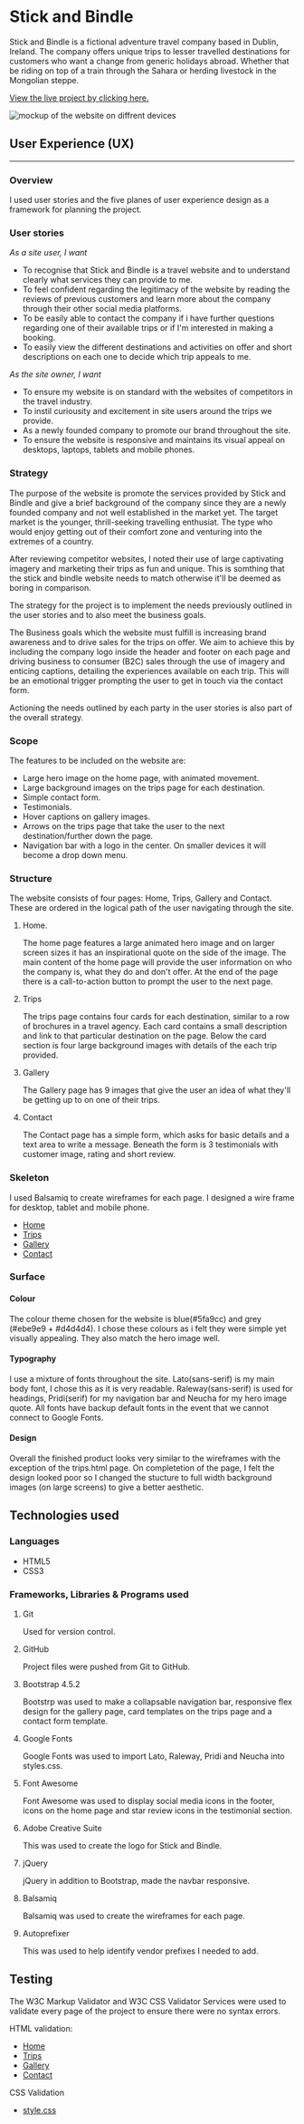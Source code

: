 # Stick and Bindle 

Stick and Bindle is a fictional adventure travel company based in Dublin, Ireland.
The company offers unique trips to lesser travelled destinations for customers who want a change from generic holidays abroad.
Whether that be riding on top of a train through the Sahara or herding livestock in the Mongolian steppe.

[View the live project by clicking here.](https://shanekeran.github.io/stickandbindle/)

![mockup of the website on diffrent devices](assets/documents/mockup.PNG "stickandbindle.ie")

## User Experience (UX)
___
### Overview
I used user stories and the five planes of user experience design as a framework for planning the project.

### User stories

*As a site user, I want*

- To recognise that Stick and Bindle is a travel website and to understand clearly what services they can provide to me.
- To feel confident regarding the legitimacy of the website by reading the reviews of previous customers and learn more about the company through their other social media platforms.
- To be easily able to contact the company if i have further questions regarding one of their available trips or if I'm interested in making a booking.
- To easily view the different destinations and activities on offer and short descriptions on each one to decide which trip appeals to me.

*As the site owner, I want*

- To ensure my website is on standard with the websites of competitors in the travel industry.
- To instil curiousity and excitement in site users around the trips we provide.
- As a newly founded company to promote our brand throughout the site.
- To ensure the website is responsive and maintains its visual appeal on desktops, laptops, tablets and mobile phones.

### Strategy

The purpose of the website is promote the services provided by Stick and Bindle 
and give a brief background of the company since they are a newly founded company and not well established in the market yet.
The target market is the younger, thrill-seeking travelling enthusiat. The type who would enjoy getting out of their comfort zone and
 venturing into the extremes of a country.

 After reviewing competitor websites, I noted their use of large captivating imagery and marketing their trips as fun and unique. 
 This is somthing that the stick and bindle website needs to match otherwise it'll be deemed as boring in comparison.

 The strategy for the project is to implement the needs previously outlined in the user stories and to also meet the business goals.

 The Business goals which the website must fulfill is increasing brand awareness and to drive sales for the trips on offer.
 We aim to achieve this by including the company logo inside the header and footer on each page and driving business to consumer (B2C) sales through the use
 of imagery and enticing captions, detailing the experiences available on each trip. This will be an emotional trigger prompting the user
 to get in touch via the contact form.

 Actioning the needs outlined by each party in the user stories is also part of the overall strategy.

### Scope

The features to be included on the website are:
- Large hero image on the home page, with animated movement.
- Large background images on the trips page for each destination.
- Simple contact form.
- Testimonials.
- Hover captions on gallery images.
- Arrows on the trips page that take the user to the next destination/further down the page.
- Navigation bar with a logo in the center. On smaller devices it will become a drop down menu.


### Structure

The website consists of four pages: Home, Trips, Gallery and Contact.
These are ordered in the logical path of the user navigating through the site.

1. Home.

    The home page features a large animated hero image and on larger screen sizes it has an inspirational quote on the side of the image.
    The main content of the home page will provide the user information on who the company is, what they do and don't offer.
    At the end of the page there is a call-to-action button to prompt the user to the next page.

2. Trips

    The trips page contains four cards for each destination, similar to a row of brochures in a travel agency. 
    Each card contains a small description and link to that particular destination on the page.
    Below the card section is four large background images with details of the each trip provided.

3. Gallery

    The Gallery page has 9 images that give the user an idea of what they'll be getting up to on one of their trips.

4. Contact

    The Contact page has a simple form, which asks for basic details and a text area to write a message. 
    Beneath the form is 3 testimonials with customer image, rating and short review.

### Skeleton

I used Balsamiq to create wireframes for each page. I designed a wire frame for desktop, tablet and mobile phone.

- [Home](assets/documents/index-wireframe.png)
- [Trips](assets/documents/tours-wireframe.png)
- [Gallery](assets/documents/gallery-wireframe.png)
- [Contact](assets/documents/contact-wireframe.png)

### Surface

#### Colour
The colour theme chosen for the website is blue(#5fa9cc) and grey (#ebe9e9 + #d4d4d4). I chose these colours as i felt they were simple yet visually appealing.
They also match the hero image well.

#### Typography
I use a mixture of fonts throughout the site. Lato(sans-serif) is my main body font, I chose this as it is very readable. Raleway(sans-serif) is used for headings, Pridi(serif) for my navigation bar 
and Neucha for my hero image quote. All fonts have backup default fonts in the event that we cannot connect to Google Fonts.

#### Design 
Overall the finished product looks very similar to the wireframes with the exception of the trips.html page. On completetion of the page, I felt the design looked poor so I changed the stucture to
full width background images (on large screens) to give a better aesthetic.

## Technologies used

### Languages 
- HTML5
- CSS3

### Frameworks, Libraries & Programs used
1. Git 

    Used for version control.

2. GitHub 

    Project files were pushed from Git to GitHub.

3. Bootstrap 4.5.2

    Bootstrp was used to make a collapsable navigation bar, responsive flex design for the gallery page, card templates on the trips page and a contact form template.

4. Google Fonts

    Google Fonts was used to import Lato, Raleway, Pridi and Neucha into styles.css.

5. Font Awesome

    Font Awesome was used to display social media icons in the footer, icons on the home page and star review icons in the testimonial section.

6. Adobe Creative Suite

    This was used to create the logo for Stick and Bindle.

7. jQuery

    jQuery in addition to Bootstrap, made the navbar responsive.

8. Balsamiq

    Balsamiq was used to create the wireframes for each page.

9. Autoprefixer

    This was used to help identify vendor prefixes I needed to add.

## Testing

The W3C Markup Validator and W3C CSS Validator Services were used to validate every page of the project to ensure there were no syntax errors.

HTML validation:
- [Home](https://validator.w3.org/nu/?doc=https%3A%2F%2Fshanekeran.github.io%2Fstickandbindle%2F)
- [Trips]()
- [Gallery]()
- [Contact]()

CSS Validation

- [style.css]()
